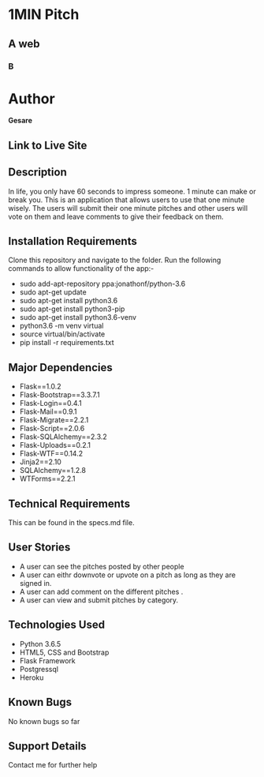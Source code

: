 # 1MIN Pitch
## A web
### B


# Author
  **Gesare**


## Link to Live Site 


## Description
 In life, you only have 60 seconds to impress someone. 1 minute can make or break you. This is an application that allows users to use that one minute wisely. The users will submit their one minute pitches and other users will vote on them and leave comments to give their feedback on them. 

## Installation Requirements
  Clone this repository and navigate to the folder.
  Run the following commands to allow functionality of the app:-
  * sudo add-apt-repository ppa:jonathonf/python-3.6
  * sudo apt-get update
  * sudo apt-get install python3.6
  * sudo apt-get install python3-pip
  * sudo apt-get install python3.6-venv
  * python3.6 -m venv virtual
  * source virtual/bin/activate
  * pip install -r requirements.txt
 

## Major Dependencies
  * Flask==1.0.2
  * Flask-Bootstrap==3.3.7.1
  * Flask-Login==0.4.1
  * Flask-Mail==0.9.1
  * Flask-Migrate==2.2.1
  * Flask-Script==2.0.6
  * Flask-SQLAlchemy==2.3.2
  * Flask-Uploads==0.2.1
  * Flask-WTF==0.14.2
  * Jinja2==2.10
  * SQLAlchemy==1.2.8
  * WTForms==2.2.1

## Technical Requirements
   This can be found in the specs.md file.

## User Stories
  * A user can see the pitches posted by other people
  * A user can eithr downvote or upvote on a pitch as long as they are signed in.
  * A user can add comment on the different pitches .
  * A user can view and submit pitches by category.

## Technologies Used
  * Python 3.6.5
  * HTML5, CSS and Bootstrap
  * Flask Framework
  * Postgressql
  * Heroku

## Known Bugs
No known bugs so far

## Support Details
Contact me for further help